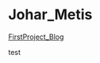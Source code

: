 # Johar_Metis

[FirstProject_Blog](https://github.com/PinkyJ12/Johar_Metis/blob/master/Project%201/README.md)


test
